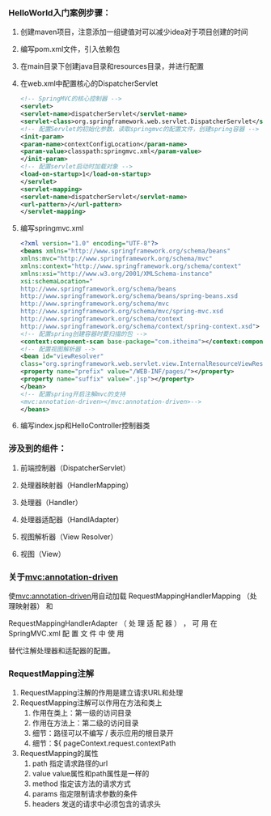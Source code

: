 ### HelloWorld入门案例步骤：

1. 创建maven项目，注意添加一组键值对可以减少idea对于项目创建的时间

2. 编写pom.xml文件，引入依赖包

3. 在main目录下创建java目录和resources目录，并进行配置

4. 在web.xml中配置核心的DispatcherServlet

   ```xml
   <!-- SpringMVC的核心控制器 -->
   <servlet>
   <servlet-name>dispatcherServlet</servlet-name>
   <servlet-class>org.springframework.web.servlet.DispatcherServlet</servlet￾class>
   <!-- 配置Servlet的初始化参数，读取springmvc的配置文件，创建spring容器 -->
   <init-param>
   <param-name>contextConfigLocation</param-name>
   <param-value>classpath:springmvc.xml</param-value>
   </init-param>
   <!-- 配置servlet启动时加载对象 -->
   <load-on-startup>1</load-on-startup>
   </servlet>
   <servlet-mapping>
   <servlet-name>dispatcherServlet</servlet-name>
   <url-pattern>/</url-pattern>
   </servlet-mapping>
   ```

   

5. 编写springmvc.xml

   ```xml
   <?xml version="1.0" encoding="UTF-8"?>
   <beans xmlns="http://www.springframework.org/schema/beans"
   xmlns:mvc="http://www.springframework.org/schema/mvc"
   xmlns:context="http://www.springframework.org/schema/context"
   xmlns:xsi="http://www.w3.org/2001/XMLSchema-instance"
   xsi:schemaLocation="
   http://www.springframework.org/schema/beans
   http://www.springframework.org/schema/beans/spring-beans.xsd
   http://www.springframework.org/schema/mvc
   http://www.springframework.org/schema/mvc/spring-mvc.xsd
   http://www.springframework.org/schema/context
   http://www.springframework.org/schema/context/spring-context.xsd">
   <!-- 配置spring创建容器时要扫描的包 -->
   <context:component-scan base-package="com.itheima"></context:component-scan>
   <!-- 配置视图解析器 -->
   <bean id="viewResolver"
   class="org.springframework.web.servlet.view.InternalResourceViewResolver">
   <property name="prefix" value="/WEB-INF/pages/"></property>
   <property name="suffix" value=".jsp"></property>
   </bean>
   <!-- 配置spring开启注解mvc的支持
   <mvc:annotation-driven></mvc:annotation-driven>-->
   </beans>
   ```

   

6. 编写index.jsp和HelloController控制器类

### 涉及到的组件：

1. 前端控制器（DispatcherServlet） 

2. 处理器映射器（HandlerMapping） 

3. 处理器（Handler） 

4. 处理器适配器（HandlAdapter） 

5. 视图解析器（View Resolver） 

6. 视图（View）

### 关于<mvc:annotation-driven>

使<mvc:annotation-driven>用自动加载 RequestMappingHandlerMapping （处理映射器） 和 

RequestMappingHandlerAdapter （ 处 理 适 配 器 ） ， 可 用 在 SpringMVC.xml 配 置 文 件 中 使 用 

替代注解处理器和适配器的配置。 

### RequestMapping注解

1. RequestMapping注解的作用是建立请求URL和处理
2. RequestMapping注解可以作用在方法和类上
   1. 作用在类上：第一级的访问目录
   2. 作用在方法上：第二级的访问目录
   3. 细节：路径可以不编写 / 表示应用的根目录开
   4. 细节：${ pageContext.request.contextPath 
3. RequestMapping的属性
   1. path 指定请求路径的url
   2. value value属性和path属性是一样的
   3. method 指定该方法的请求方式
   4. params 指定限制请求参数的条件
   5. headers 发送的请求中必须包含的请求头

